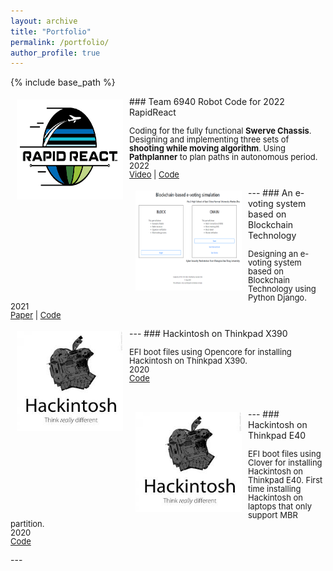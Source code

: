 ```yaml
---
layout: archive
title: "Portfolio"
permalink: /portfolio/
author_profile: true
---
```


{% include base_path %}

<!--
{% for post in site.portfolio %}
  {% include archive-single.html %}
{% endfor %}
-->

<img style="float: left; margin:5px 10px" src="/images/portfolio/rapidreact_logo.png" width="170" height="160">
### Team 6940 Robot Code for 2022 RapidReact
<p style="line-height:1.0">
<font size="2">
Coding for the fully functional <strong>Swerve Chassis</strong>. Designing and implementing three sets of <strong> shooting while moving algorithm</strong>. Using <strong>Pathplanner</strong> to plan paths in autonomous period.<br />
2022 <br />
<a href="https://www.google.com">Video</a> |
<a href="https://github.com/Team6940/2022RapidReact">Code</a>
<br />
</font>
</p>
---

<img style="float: left; margin:5px 10px" src="/images/portfolio/e_voting_blockchain.png" width="170" height="160">
### An e-voting system based on Blockchain Technology
<p style="line-height:1.0">
<font size="2">
Designing an e-voting system based on Blockchain Technology using Python Django.<br />
2021 <br />
<a href="https://mendax1234.github.io/files/pdf/an_electronic_voting_system_based_on_blockchain.pdf">Paper</a> |
<a href="https://github.com/mendax1234/Blockchain-based-E-Voting-Simulation">Code</a>
<br />
</font>
</p>
---

<img style="float: left; margin:5px 10px" src="/images/portfolio/hackintosh.png" width="170" height="160">
### Hackintosh on Thinkpad X390
<p style="line-height:1.0">
<font size="2">
EFI boot files using Opencore for installing Hackintosh on Thinkpad X390. <br />
2020 <br />
<a href="https://github.com/mendax1234/ThinkpadX390-Opencore-EFI">Code</a>
<br />
<br />
<br />
</font>
</p>
---

<img style="float: left; margin:5px 10px" src="/images/portfolio/hackintosh.png" width="170" height="160">
### Hackintosh on Thinkpad E40
<p style="line-height:1.0">
<font size="2">
EFI boot files using Clover for installing Hackintosh on Thinkpad E40. First time installing Hackintosh on laptops that only support MBR partition. <br />
2020 <br />
<a href="https://github.com/mendax1234/ThinkPadE40-Clover-EFI">Code</a>
<br />
</font>
</p>
---

